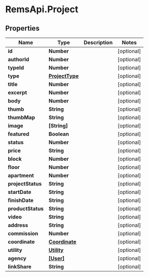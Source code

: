 # RemsApi.Project

## Properties

| Name              | Type                              | Description | Notes      |
| ----------------- | --------------------------------- | ----------- | ---------- |
| **id**            | **Number**                        |             | [optional] |
| **authorId**      | **Number**                        |             | [optional] |
| **typeId**        | **Number**                        |             | [optional] |
| **type**          | [**ProjectType**](ProjectType.md) |             | [optional] |
| **title**         | **Number**                        |             | [optional] |
| **excerpt**       | **Number**                        |             | [optional] |
| **body**          | **Number**                        |             | [optional] |
| **thumb**         | **String**                        |             | [optional] |
| **thumbMap**      | **String**                        |             | [optional] |
| **image**         | **[String]**                      |             | [optional] |
| **featured**      | **Boolean**                       |             | [optional] |
| **status**        | **Number**                        |             | [optional] |
| **price**         | **String**                        |             | [optional] |
| **block**         | **Number**                        |             | [optional] |
| **floor**         | **Number**                        |             | [optional] |
| **apartment**     | **Number**                        |             | [optional] |
| **projectStatus** | **String**                        |             | [optional] |
| **startDate**     | **String**                        |             | [optional] |
| **finishDate**    | **String**                        |             | [optional] |
| **productStatus** | **String**                        |             | [optional] |
| **video**         | **String**                        |             | [optional] |
| **address**       | **String**                        |             | [optional] |
| **commission**    | **Number**                        |             | [optional] |
| **coordinate**    | [**Coordinate**](Coordinate.md)   |             | [optional] |
| **utility**       | [**Utility**](Utility.md)         |             | [optional] |
| **agency**        | [**[User]**](User.md)             |             | [optional] |
| **linkShare**     | **String**                        |             | [optional] |

